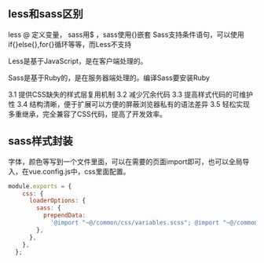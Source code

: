 ## less和sass区别
less @ 定义变量， sass用$ ，sass使用{}嵌套
Sass支持条件语句，可以使用if{}else{},for{}循环等等，而Less不支持

Less是基于JavaScript，是在客户端处理的。

Sass是基于Ruby的，是在服务器端处理的。编译Sass要安装Ruby

3.1 提供CSS缺失的样式层复用机制
3.2 减少冗余代码
3.3 提高样式代码的可维护性
3.4 结构清晰，便于扩展可以方便的屏蔽浏览器私有的语法差异
3.5 轻松实现多重继承，完全兼容了CSS代码，提高了开发效率。


## sass样式封装
字体，颜色等写到一个文件里面，可以在需要的页面import即可，也可以全局导入，在vue.config.js中，css里面配置。
```js
module.exports = {
    css: {
      loaderOptions: {
        sass: {
          prependData:
            '@import "~@/common/css/variables.scss"; @import "~@/common/css/mixin.scss";',
        },
      },
    },
  };
```